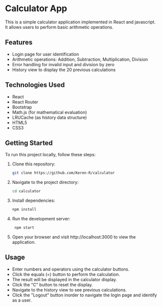 # Calculator App

This is a simple calculator application implemented in React and javascript. It allows users to perform basic arithmetic operations.

## Features

- Login page for user identification 
- Arithmetic operations: Addition, Subtraction, Multiplication, Division
- Error handling for invalid input and division by zero
- History view to display the 20 previous calculations

## Technologies Used

- React
- React Router
- Bootstrap
- Math.js (for mathematical evaluation)
- LRUCache (as history data structure)
- HTML5
- CSS3

## Getting Started

To run this project locally, follow these steps:

1. Clone this repository:

   ```bash
   git clone https://github.com/Keren-R/calculator

2. Navigate to the project directory:
   ```bash
   cd calculator

3. Install dependencies:
   ```bash
   npm install

4. Run the development server:
   ```bash
    npm start

5. Open your browser and visit http://localhost:3000 to view the application.

## Usage

 - Enter numbers and operators using the calculator buttons.
 - Click the equals (=) button to perform the calculation.
 - The result will be displayed in the calculator display.
 - Click the "C" button to reset the display.
 - Navigate to the history view to see previous calculations.
- Click the "Logout" button inorder to navigate the login page and identify as a user.




